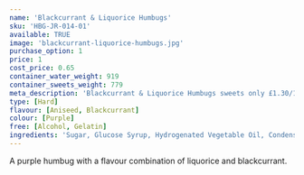 ```yaml
---
name: 'Blackcurrant & Liquorice Humbugs'
sku: 'HBG-JR-014-01'
available: TRUE
image: 'blackcurrant-liquorice-humbugs.jpg'
purchase_option: 1
price: 1
cost_price: 0.65
container_water_weight: 919
container_sweets_weight: 779
meta_description: 'Blackcurrant & Liquorice Humbugs sweets only £1.30/100g. Traditional sweets and more at Humbugs Confectionery Store. Specialists in satisfying your sweet tooth!'
type: [Hard]
flavour: [Aniseed, Blackcurrant]
colour: [Purple]
free: [Alcohol, Gelatin]
ingredients: 'Sugar, Glucose Syrup, Hydrogenated Vegetable Oil, Condensed Milk, Citric Acid, Flavourings, Colours: E122, E133, E142'
---
```

A purple humbug with a flavour combination of liquorice and blackcurrant.